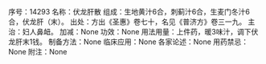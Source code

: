 序号：14293
名称：伏龙肝散
组成：生地黄汁6合，刺蓟汁6合，生麦门冬汁6合，伏龙肝（末）。
出处：方出《圣惠》卷七十，名见《普济方》卷三一九。
主治：妇人鼻衄。
加减：None
功效：None
用法用量：上件药，暖3味汁，调下伏龙肝末1钱。
制备方法：None
临床应用：None
各家论述：None
用药禁忌：None
附注：None
